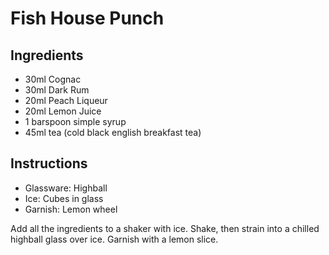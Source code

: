 # Fish House Punch

## Ingredients

- 30ml Cognac
- 30ml Dark Rum
- 20ml Peach Liqueur
- 20ml Lemon Juice
- 1 barspoon simple syrup
- 45ml tea (cold black english breakfast tea)

## Instructions

- Glassware: Highball
- Ice: Cubes in glass
- Garnish: Lemon wheel

Add all the ingredients to a shaker with ice. Shake, then strain into a chilled highball glass over ice. Garnish with a lemon slice.
